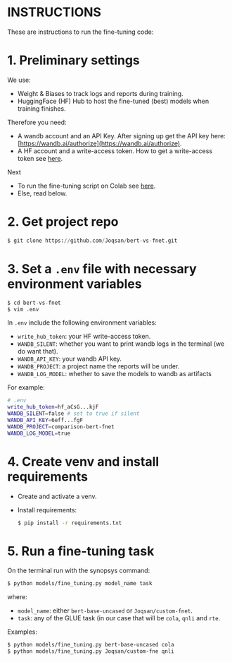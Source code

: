 # INSTRUCTIONS

These are instructions to run the fine-tuning code:

# 1. Preliminary settings

We use:

- Weight & Biases to track logs and reports during training.
- HuggingFace (HF) Hub to host the fine-tuned (best) models when training finishes.

Therefore you need:

- A wandb account and an API Key. After signing up get the API key here: [https://wandb.ai/authorize](https://wandb.ai/authorize).
- A HF account and a write-access token. How to get a write-access token see [here](https://huggingface.co/docs/hub/security-tokens#how-to-manage-user-access-tokens).

Next
- To run the fine-tuning script on Colab see  [here](notebooks/run_fine_tuning.ipynb).
- Else, read below.
# 2. Get project repo

```python
$ git clone https://github.com/Joqsan/bert-vs-fnet.git
```

# 3. Set a `.env` file with necessary environment variables

```python
$ cd bert-vs-fnet
$ vim .env
```

In `.env` include the following environment variables:

- `write_hub_token`: your HF write-access token.
- `WANDB_SILENT`: whether you want to print wandb logs in the terminal (we do want that).
- `WANDB_API_KEY`: your wandb API key.
- `WANDB_PROJECT`: a project name the reports will be under.
- `WANDB_LOG_MODEL`: whether to save the models to wandb as artifacts

For example:

```bash
# .env
write_hub_token=hf_aCsG...kjF
WANDB_SILENT=false # set to true if silent
WANDB_API_KEY=6eff...fgF
WANDB_PROJECT=comparison-bert-fnet
WANDB_LOG_MODEL=true
```

# 4. Create venv and install requirements

- Create and activate a venv.
- Install requirements:
    
    ```bash
    $ pip install -r requirements.txt
    ```
    

# 5. Run a fine-tuning task

On the terminal run with the synopsys command:

```bash
$ python models/fine_tuning.py model_name task
```

where:

- `model_name`: either `bert-base-uncased` or `Joqsan/custom-fnet`.
- `task`: any of the GLUE task (in our case that will be `cola`, `qnli` and `rte`.

Examples:

```bash
$ python models/fine_tuning.py bert-base-uncased cola
$ python models/fine_tuning.py Joqsan/custom-fne qnli
```